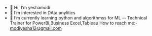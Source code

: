- 👋 Hi, I’m yeshamodi
- 👀 I’m interested in DAta anylitics
- 🌱 I’m currently learning python and algorithmss for ML
-- Technical Trainer for  PowerBi,Business Excel,Tableau
  How to reach me:-modiyesha12@gmail.com

